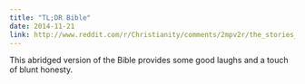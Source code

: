 ```yaml
---
title: "TL;DR Bible"
date: 2014-11-21
link: http://www.reddit.com/r/Christianity/comments/2mpv2r/the_stories_of_the_bible_in_tldr_form/
---
```

 This abridged version of the Bible provides some good laughs and a touch of blunt honesty.
